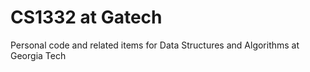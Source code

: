 # CS1332 at Gatech
Personal code and related items for Data Structures and Algorithms at Georgia Tech
